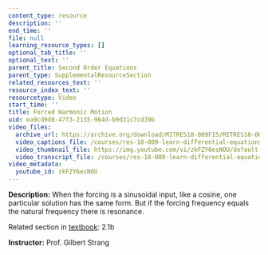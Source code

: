 ```yaml
---
content_type: resource
description: ''
end_time: ''
file: null
learning_resource_types: []
optional_tab_title: ''
optional_text: ''
parent_title: Second Order Equations
parent_type: SupplementalResourceSection
related_resources_text: ''
resource_index_text: ''
resourcetype: Video
start_time: ''
title: Forced Harmonic Motion
uid: ea9cd9d8-47f3-2135-964d-b9d31c7cd39b
video_files:
  archive_url: https://archive.org/download/MITRES18-009F15/MITRES18-009F15_2_1b_ForcedHarmonicMotion_300k.mp4
  video_captions_file: /courses/res-18-009-learn-differential-equations-up-close-with-gilbert-strang-and-cleve-moler-fall-2015/b730cf98dda5532ca839362ff74391e9_zkFZY6esNOU.vtt
  video_thumbnail_file: https://img.youtube.com/vi/zkFZY6esNOU/default.jpg
  video_transcript_file: /courses/res-18-009-learn-differential-equations-up-close-with-gilbert-strang-and-cleve-moler-fall-2015/b81ffca4e86b9efaadd4870ed24ba719_zkFZY6esNOU.pdf
video_metadata:
  youtube_id: zkFZY6esNOU
---
```


**Description:** When the forcing is a sinusoidal input, like a cosine, one particular solution has the same form. But if the forcing frequency equals the natural frequency there is resonance.

Related section in [textbook](http://www-math.mit.edu/~gs/dela/): 2.1b

**Instructor:** Prof. Gilbert Strang